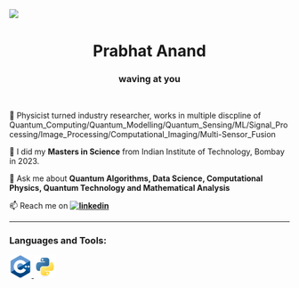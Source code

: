 <img src="https://uploads.dailydot.com/320/d5/4f26637ee6428891.png?auto=compress%2Cformat&ixlib=php-3.3.0">

<div align="left">
  <h1 align="center">Prabhat Anand</h1>
<h3 align="center">waving at you</h3><br>

 🔭 Physicist turned industry researcher, works in multiple discpline of Quantum_Computing/Quantum_Modelling/Quantum_Sensing/ML/Signal_Processing/Image_Processing/Computational_Imaging/Multi-Sensor_Fusion

 🌱 I did my **Masters in Science** from Indian Institute of Technology, Bombay in 2023.

 💬 Ask me about **Quantum Algorithms, Data Science, Computational Physics, Quantum Technology and Mathematical Analysis**

 📫 Reach me on **<a href="https://www.linkedin.com/in/prabhat-kumar-985152170/" target="blank"> <img src="https://i.sstatic.net/gVE0j.png" alt="linkedin"></a>**


<hr>
<h3>Languages and Tools:</h3>
<a href="https://www.w3schools.com/cpp/" target="_blank"> <img src="https://raw.githubusercontent.com/devicons/devicon/master/icons/cplusplus/cplusplus-original.svg" alt="cplusplus" width="40" height="40"/> </a> <a href="https://www.w3schools.com/python/" target="_blank"> <img src="https://raw.githubusercontent.com/devicons/devicon/master/icons/python/python-original.svg" alt="css3" width="40" height="40"/>
</div>

